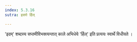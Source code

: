 ```yaml
---
index: 5.3.16
sutra: इदमो र्हिल्

---
```

'इदम्' शब्दस्य सप्तमीविभक्त्यन्तात् काले अभिधेये 'र्हिल्' इति प्रत्ययः स्वार्थे विधीयते । 